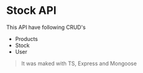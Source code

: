 # Stock API

This API have following CRUD's
- Products
- Stock
- User

> It was maked with TS, Express and Mongoose